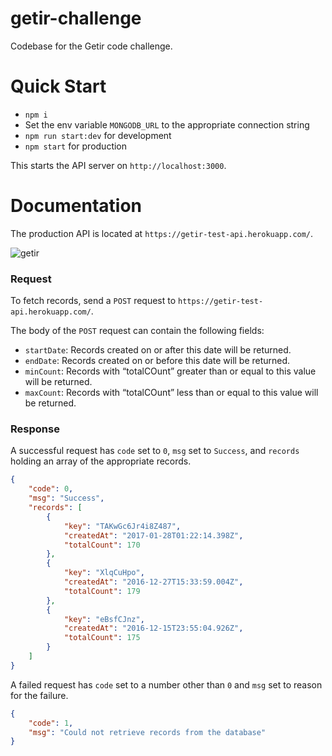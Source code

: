 # getir-challenge

Codebase for the Getir code challenge.

# Quick Start

- `npm i`
- Set the env variable `MONGODB_URL` to the appropriate connection string
- `npm run start:dev` for development
- `npm start` for production

This starts the API server on `http://localhost:3000`.

# Documentation

The production API is located at `https://getir-test-api.herokuapp.com/`.

![getir](https://user-images.githubusercontent.com/6097630/107561254-9dd7a800-6bde-11eb-9075-b489b1baf761.png)

### Request

To fetch records, send a `POST` request to `https://getir-test-api.herokuapp.com/`.

The body of the `POST` request can contain the following fields:

- `startDate`: Records created on or after this date will be returned.
- `endDate`: Records created on or before this date will be returned.
- `minCount`: Records with “totalCOunt” greater than or equal to this value will be returned.
- `maxCount`: Records with “totalCOunt” less than or equal to this value will be returned.

### Response

A successful request has `code` set to `0`, `msg` set to `Success`, and `records` holding an array of the appropriate records.

```json
{
    "code": 0,
    "msg": "Success",
    "records": [
        {
            "key": "TAKwGc6Jr4i8Z487",
            "createdAt": "2017-01-28T01:22:14.398Z",
            "totalCount": 170
        },
        {
            "key": "XlqCuHpo",
            "createdAt": "2016-12-27T15:33:59.004Z",
            "totalCount": 179
        },
        {
            "key": "eBsfCJnz",
            "createdAt": "2016-12-15T23:55:04.926Z",
            "totalCount": 175
        }
    ]
}
```

A failed request has `code` set to a number other than `0` and `msg` set to reason for the failure.

```json
{
    "code": 1,
    "msg": "Could not retrieve records from the database"
}
```